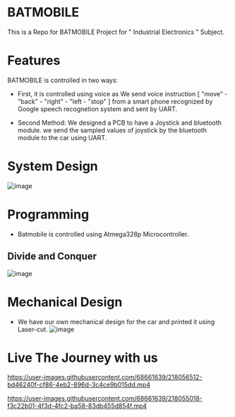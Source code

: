 # BATMOBILE
This is a Repo for BATMOBILE Project for " Industrial Electronics " Subject.

# Features
BATMOBILE is controlled in two ways: 

- First, it is controlled using voice as We send voice instruction [ "move" - "back" - "right" - "left - "stop" ] from a smart phone recognized by 
Google speech recognetion system and sent by UART.

- Second Method: We designed a PCB to have a Joystick and bluetooth module. we send the sampled values of joystick by the bluetooth module to the car using UART.


# System Design
![image](https://user-images.githubusercontent.com/68661639/218057238-3cb3cea2-ab03-448e-8a87-1d802a718bee.png)

# Programming
- Batmobile is controlled using Atmega328p Microcontroller.

## Divide and Conquer
![image](https://user-images.githubusercontent.com/68661639/218057724-5118be18-8d50-4d7b-8878-f8eda25a016e.png)


# Mechanical Design
- We have our own mechanical design for the car and printed it using Laser-cut.
![image](https://user-images.githubusercontent.com/68661639/218057945-3c84dd5c-cc37-4251-b573-1013b78dcf01.png)



# Live The Journey with us



https://user-images.githubusercontent.com/68661639/218056512-bd46240f-cf86-4eb2-896d-3c4ce9b015dd.mp4


https://user-images.githubusercontent.com/68661639/218055018-f3c22b01-4f3d-4fc2-ba58-83db455d854f.mp4



